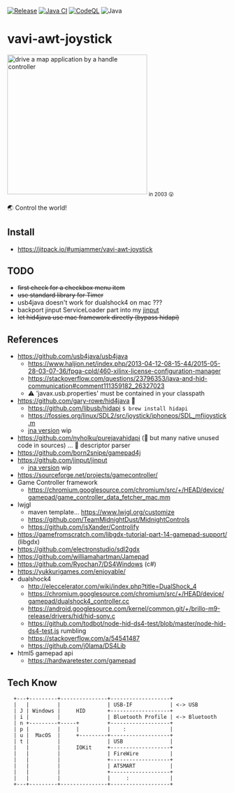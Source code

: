 [![Release](https://jitpack.io/v/umjammer/vavi-awt-joystick.svg)](https://jitpack.io/#umjammer/vavi-awt-joystick)
[![Java CI](https://github.com/umjammer/vavi-awt-joystick/actions/workflows/maven.yml/badge.svg)](https://github.com/umjammer/vavi-awt-joystick/actions/workflows/maven.yml)
[![CodeQL](https://github.com/umjammer/vavi-awt-joystick/actions/workflows/codeql-analysis.yml/badge.svg)](https://github.com/umjammer/vavi-awt-joystick/actions/workflows/codeql-analysis.yml)
![Java](https://img.shields.io/badge/Java-17-b07219)

# vavi-awt-joystick

<img src="https://user-images.githubusercontent.com/493908/207153859-91ad7707-d1d4-4609-bcdd-9cf992da5eec.png" width="320" alt="drive a map application by a handle controller"/> <sub>in 2003 😮</sub>

🌏 Control the world!

## Install

* https://jitpack.io/#umjammer/vavi-awt-joystick

## TODO

 * ~~first check for a checkbox menu item~~
 * ~~use standard library for Timer~~
 * usb4java doesn't work for dualshock4 on mac ???
 * backport jinput ServiceLoader part into my [jinput](https://github.com/jinput/jinput)
 * ~~let hid4java use mac framework directly (bypass hidapi)~~

## References

 * https://github.com/usb4java/usb4java
   * https://www.haljion.net/index.php/2013-04-12-08-15-44/2015-05-28-03-07-36/fpga-cpld/460-xilinx-license-configuration-manager
   * https://stackoverflow.com/questions/23796353/java-and-hid-communication#comment111359182_26327023
   * ⚠ 'javax.usb.properties' must be contained in your classpath
 * https://github.com/gary-rowe/hid4java 🎯
   * https://github.com/libusb/hidapi `$ brew install hidapi`
   * https://fossies.org/linux/SDL2/src/joystick/iphoneos/SDL_mfijoystick.m
   * [jna version](wip) wip
 * https://github.com/nyholku/purejavahidapi (🥺 but many native unused code in sources) ... 🎯 descriptor parser
 * https://github.com/born2snipe/gamepad4j
 * https://github.com/jinput/jinput
   * [jna version](https://github.com/umjammer/jinput) wip
 * https://sourceforge.net/projects/gamecontroller/
 * Game Controller framework
   * https://chromium.googlesource.com/chromium/src/+/HEAD/device/gamepad/game_controller_data_fetcher_mac.mm
 * lwjgl
   * maven template... https://www.lwjgl.org/customize
   * https://github.com/TeamMidnightDust/MidnightControls
   * https://github.com/isXander/Controlify
 * https://gamefromscratch.com/libgdx-tutorial-part-14-gamepad-support/ (libgdx)
 * https://github.com/electronstudio/sdl2gdx
 * https://github.com/williamahartman/Jamepad
 * https://github.com/Ryochan7/DS4Windows (c#)
 * https://yukkurigames.com/enjoyable/
 * dualshock4
   * http://eleccelerator.com/wiki/index.php?title=DualShock_4
   * https://chromium.googlesource.com/chromium/src/+/HEAD/device/gamepad/dualshock4_controller.cc
   * https://android.googlesource.com/kernel/common.git/+/brillo-m9-release/drivers/hid/hid-sony.c
   * https://github.com/todbot/node-hid-ds4-test/blob/master/node-hid-ds4-test.js rumbling
   * https://stackoverflow.com/a/54541487
   * https://github.com/j0lama/DS4Lib
 * html5 gamepad api
   * https://hardwaretester.com/gamepad 

## Tech Know

```
  +---+---------+---------------+-------------------+
  |   |         |               | USB-IF            | <-> USB
  | J | Windows |     HID       +-------------------+
  | i |         |               | Bluetooth Profile | <-> Bluetooth
  | n +---------+-----+         +-------------------+
  | p |         |     |         |    :              |
  | u |  MacOS  |     +---------+-------------------+
  | t |         |               | USB               |
  |   |         |     IOKit     +-------------------+
  |   |         |               | FireWire          |
  |   |         |               +-------------------+
  |   |         |               | ATSMART           |
  |   |         |               +-------------------+
  |   |         |               |     :             |
  +---+---------+---------------+-------------------+
 ```